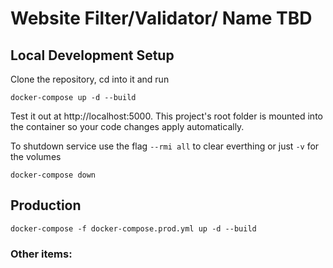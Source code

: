 # Website Filter/Validator/ Name TBD

## Local Development Setup

Clone the repository, cd into it and run

```
docker-compose up -d --build
```

Test it out at http://localhost:5000. This project's root folder is mounted into the container so your code changes apply automatically.

To shutdown service use the flag `--rmi all` to clear everthing or just `-v` for the volumes

```
docker-compose down
```

## Production

```
docker-compose -f docker-compose.prod.yml up -d --build
```

### Other items:

```

```
